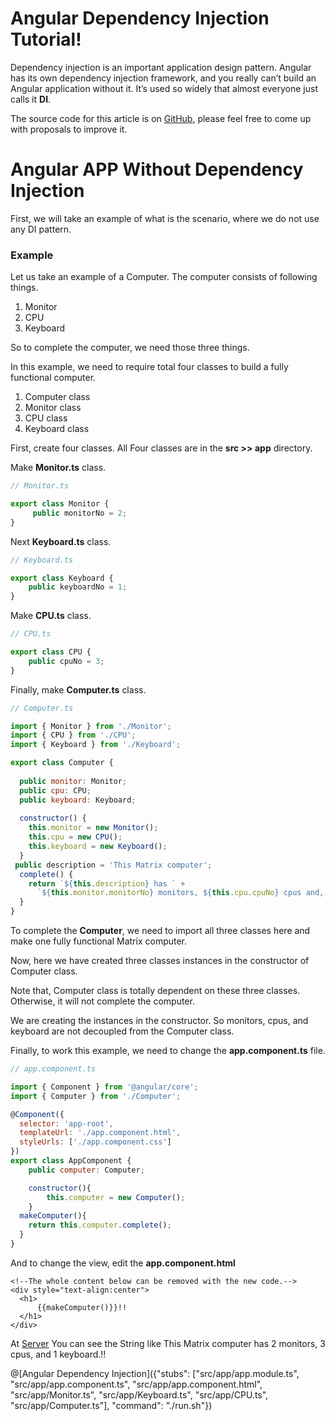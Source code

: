 # Angular Dependency Injection Tutorial!

Dependency injection is an important application design pattern. Angular has its own dependency injection framework, and you really can’t build an Angular application without it. It’s used so widely that almost everyone just calls it <b>DI</b>.

The source code for this article is on [GitHub](https://github.com/KrunalLathiya/playground-WaGNxCvz), please feel free to come up with proposals to improve it.

# Angular APP Without Dependency Injection
First, we will take an example of what is the scenario, where we do not use any DI pattern.

### Example
Let us take an example of a Computer. The computer consists of following things.

1. Monitor
2. CPU
3. Keyboard

So to complete the computer, we need those three things.

In this example, we need to require total four classes to build a fully functional computer.

1. Computer class
2. Monitor class
3. CPU class
4. Keyboard class

First, create four classes. All Four classes are in the <b>src  >>  app</b> directory.

Make <b>Monitor.ts</b> class.

```javascript
// Monitor.ts

export class Monitor {
     public monitorNo = 2;
}
```
Next <b>Keyboard.ts</b> class.
```javascript
// Keyboard.ts

export class Keyboard {
    public keyboardNo = 1;
}
```
Make <b>CPU.ts</b> class.
```javascript
// CPU.ts

export class CPU {
    public cpuNo = 3;
}
```
Finally, make <b>Computer.ts</b> class.
```javascript
// Computer.ts

import { Monitor } from './Monitor';
import { CPU } from './CPU';
import { Keyboard } from './Keyboard';

export class Computer {
 
  public monitor: Monitor;
  public cpu: CPU;
  public keyboard: Keyboard;
 
  constructor() {
    this.monitor = new Monitor();
    this.cpu = new CPU();
    this.keyboard = new Keyboard();
  }
 public description = 'This Matrix computer';
  complete() {
    return `${this.description} has ` +
      `${this.monitor.monitorNo} monitors, ${this.cpu.cpuNo} cpus and, ${this.keyboard.keyboardNo} keyboard.`;
  }
}
```
To complete the <b>Computer</b>, we need to import all three classes here and make one fully functional Matrix computer.

Now, here we have created three classes instances in the constructor of Computer class.

Note that, Computer class is totally dependent on these three classes. Otherwise, it will not complete the computer.

We are creating the instances in the constructor. So monitors, cpus, and keyboard are not decoupled from the Computer class.

Finally, to work this example, we need to change the <b>app.component.ts</b> file.
```javascript
// app.component.ts

import { Component } from '@angular/core';
import { Computer } from './Computer';

@Component({
  selector: 'app-root',
  templateUrl: './app.component.html',
  styleUrls: ['./app.component.css']
})
export class AppComponent {
    public computer: Computer;

    constructor(){
        this.computer = new Computer();
    }
  makeComputer(){
  	return this.computer.complete();
  }
}
```
And to change the view, edit the <b>app.component.html</b>
```
<!--The whole content below can be removed with the new code.-->
<div style="text-align:center">
  <h1>
      {{makeComputer()}}!!
  </h1>
</div>
```
At [Server](http://localhost:4200/)
You can see the String like This Matrix computer has 2 monitors, 3 cpus, and 1 keyboard.!!

@[Angular Dependency Injection]({"stubs": ["src/app/app.module.ts", "src/app/app.component.ts", "src/app/app.component.html", "src/app/Monitor.ts", "src/app/Keyboard.ts", "src/app/CPU.ts", "src/app/Computer.ts"], "command": "./run.sh"})